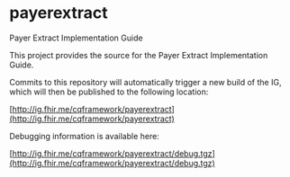 # payerextract
Payer Extract Implementation Guide

This project provides the source for the Payer Extract Implementation Guide.

Commits to this repository will automatically trigger a new build of the IG, which will then be published to the following location:

[http://ig.fhir.me/cqframework/payerextract](http://ig.fhir.me/cqframework/payerextract)

Debugging information is available here:

[http://ig.fhir.me/cqframework/payerextract/debug.tgz](http://ig.fhir.me/cqframework/payerextract/debug.tgz)
